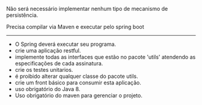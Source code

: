 Não será necessário implementar nenhum tipo de mecanismo de persistência.

Precisa compilar via Maven e executar pelo spring boot

----------------
* O Spring deverá executar seu programa.
* crie uma aplicação restful.
* implemente todas as interfaces que estão no pacote 'utils' atendendo as especificações de cada assinatura.
* crie os testes unitarios.										
* é proibido alterar qualquer classe do pacote utils.
* crie um front básico para consumir esta aplicação.
* uso obrigatório do Java 8.
* Uso obrigatório do maven para gerenciar o projeto.